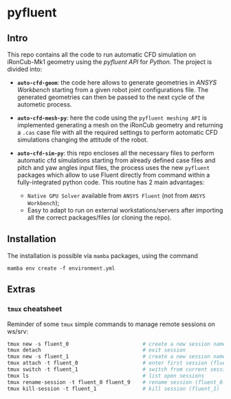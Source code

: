 # pyfluent

## Intro

This repo contains all the code to run automatic CFD simulation on iRonCub-Mk1 geometry using the _pyfluent API_ for _Python_. The project is divided into:

* **`auto-cfd-geom`**: the code here allows to generate geometries in _ANSYS Workbench_ starting from a given robot joint configurations file. The generated geometries can then be passed to the next cycle of the autometic process.

* **`auto-cfd-mesh-py`**: here the code using the `pyfluent meshing API` is implemented generating a mesh on the iRonCub geometry and returning a `.cas` case file with all the required settings to perform aotomatic CFD simulations changing the attitude of the robot.

* **`auto-cfd-sim-py`**: this repo encloses all the necessary files to perform automatic cfd simulations starting from already defined case files and pitch and yaw angles input files, the process uses the new `pyfluent` packages which allow to use Fluent directly from command within a fully-integrated python code. This routine has 2 main advantages: 
  - `Native GPU Solver` available from `ANSYS Fluent` (not from `ANSYS Workbench`);
  - Easy to adapt to run on external workstations/servers after importing all the correct packages/files (or cloning the repo). 


## Installation

The installation is possible via `mamba` packages, using the command

```shell
mamba env create -f environment.yml
```

## Extras

### `tmux` cheatsheet 

Reminder of some `tmux` simple commands to manage remote sessions on ws/srv:

```python 
tmux new -s fluent_0                        # create a new session named fluent_0
tmux detach                                 # exit session
tmux new -s fluent_1                        # create a new session named fluent_1
tmux attach -t fluent_0                     # enter first session (fluent_0)
tmux switch -t fluent_1                     # switch from current session to another (fluent_1)
tmux ls                                     # list open sessions
tmux rename-session -t fluent_0 fluent_9    # rename session (fluent_0->fluent_9)
tmux kill-session -t fluent_1               # kill session (fluent_1)
```

